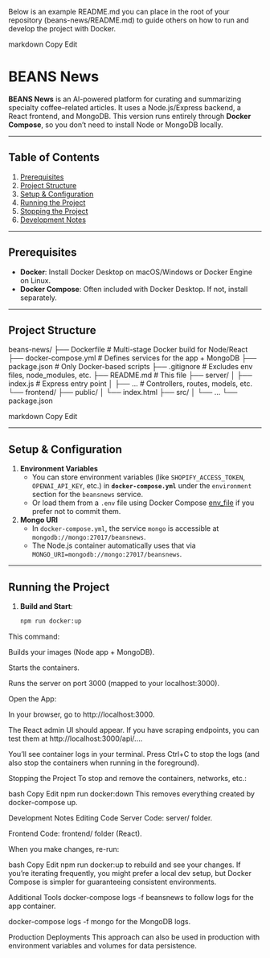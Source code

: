 Below is an example README.md you can place in the root of your repository (beans-news/README.md) to guide others on how to run and develop the project with Docker.

markdown
Copy
Edit
# BEANS News

**BEANS News** is an AI-powered platform for curating and summarizing specialty coffee–related articles. It uses a Node.js/Express backend, a React frontend, and MongoDB. This version runs entirely through **Docker Compose**, so you don’t need to install Node or MongoDB locally.

---

## Table of Contents

1. [Prerequisites](#prerequisites)  
2. [Project Structure](#project-structure)  
3. [Setup & Configuration](#setup--configuration)  
4. [Running the Project](#running-the-project)  
5. [Stopping the Project](#stopping-the-project)  
6. [Development Notes](#development-notes)  

---

## Prerequisites

- **Docker**: Install Docker Desktop on macOS/Windows or Docker Engine on Linux.  
- **Docker Compose**: Often included with Docker Desktop. If not, install separately.

---

## Project Structure

beans-news/ ├── Dockerfile # Multi-stage Docker build for Node/React ├── docker-compose.yml # Defines services for the app + MongoDB ├── package.json # Only Docker-based scripts ├── .gitignore # Excludes env files, node_modules, etc. ├── README.md # This file ├── server/ │ ├── index.js # Express entry point │ ├── ... # Controllers, routes, models, etc. └── frontend/ ├── public/ │ └── index.html ├── src/ │ └── ... └── package.json

markdown
Copy
Edit

---

## Setup & Configuration

1. **Environment Variables**  
   - You can store environment variables (like `SHOPIFY_ACCESS_TOKEN`, `OPENAI_API_KEY`, etc.) in **`docker-compose.yml`** under the `environment` section for the `beansnews` service.  
   - Or load them from a `.env` file using Docker Compose [env_file](https://docs.docker.com/compose/environment-variables/) if you prefer not to commit them.  
2. **Mongo URI**  
   - In `docker-compose.yml`, the service `mongo` is accessible at `mongodb://mongo:27017/beansnews`.  
   - The Node.js container automatically uses that via `MONGO_URI=mongodb://mongo:27017/beansnews`.

---

## Running the Project

1. **Build and Start**:

   ```bash
   npm run docker:up
This command:

Builds your images (Node app + MongoDB).

Starts the containers.

Runs the server on port 3000 (mapped to your localhost:3000).

Open the App:

In your browser, go to http://localhost:3000.

The React admin UI should appear. If you have scraping endpoints, you can test them at http://localhost:3000/api/....

You’ll see container logs in your terminal. Press Ctrl+C to stop the logs (and also stop the containers when running in the foreground).

Stopping the Project
To stop and remove the containers, networks, etc.:

bash
Copy
Edit
npm run docker:down
This removes everything created by docker-compose up.

Development Notes
Editing Code
Server Code: server/ folder.

Frontend Code: frontend/ folder (React).

When you make changes, re-run:

bash
Copy
Edit
npm run docker:up
to rebuild and see your changes. If you’re iterating frequently, you might prefer a local dev setup, but Docker Compose is simpler for guaranteeing consistent environments.

Additional Tools
docker-compose logs -f beansnews to follow logs for the app container.

docker-compose logs -f mongo for the MongoDB logs.

Production Deployments
This approach can also be used in production with environment variables and volumes for data persistence.

